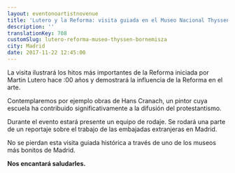 ```yaml
---
layout: eventonoartistnovenue
title: 'Lutero y la Reforma: visita guiada en el Museo Nacional Thyssen-Bornemisza'
description: ''
translationKey: 708
customSlug: lutero-reforma-museo-thyssen-bornemisza
city: Madrid
date: 2017-11-22 12:45:00
---
```






La visita ilustrará los hitos más importantes de la Reforma iniciada por Martin Lutero hace :00 años y demostrará la influencia de la Reforma en el arte.

Contemplaremos por ejemplo obras de Hans Cranach, un pintor cuya escuela ha contribuido significativamente a la difusión del protestantismo. 

Durante el evento estará presente un equipo de rodaje. Se rodará una parte de un reportaje sobre el trabajo de las embajadas extranjeras en Madrid.

No se pierdan esta visita guiada histórica a través de uno de los museos más bonitos de Madrid. 

<strong>Nos encantará saludarles. </strong>
